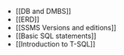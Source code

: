- [[DB and DMBS]]
- [[ERD]]
- [[SSMS Versions and editions]]
- [[Basic SQL statements]]
- [[Introduction to T-SQL]]